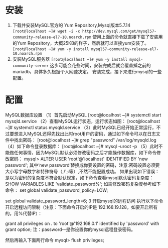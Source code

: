 # 安装
1. 下载并安装MySQL官方的 Yum Repository,Mysql版本5.7.14
`[root@localhost ~]# wget -i -c http://dev.mysql.com/get/mysql57-community-release-el7-10.noarch.rpm`
使用上面的命令就直接下载了安装用的Yum Repository，大概25KB的样子，然后就可以直接yum安装了。
`[root@localhost ~]# yum -y install mysql57-community-release-el7-10.noarch.rpm`
2. 安装MySQL服务器
`[root@localhost ~]# yum -y install mysql-community-server`
这步可能会花些时间，安装完成后就会覆盖掉之前的mariadb，具体多久根据个人网速决定。
安装完成，接下来进行mysql的一些配置。
# 配置
MySQL数据库设置
（1）首先启动MySQL
[root@localhost ~]# systemctl start  mysqld.service
（2）查看MySQL运行状态，运行状态如图：
[root@localhost ~]# systemctl status mysqld.service
（3）此时MySQL已经开始正常运行，不过要想进入MySQL还得先找出此时root用户的密码，通过如下命令可以在日志文件中找出密码：
[root@localhost ~]# grep "password" /var/log/mysqld.log
（4）如下命令登录数据库：
[root@localhost ~]# mysql -uroot -p
（5）此时不能做任何事情，因为MySQL默认必须修改密码之后才能操作数据库，如下命令修改密码：
mysql> ALTER USER 'root'@'localhost' IDENTIFIED BY 'new password';
其中‘new password’替换成你要设置的密码，注意:密码设置必须要大小写字母数字和特殊符号（,/';:等）,不然不能配置成功。
如果出现如下错误：
是以为密码的复杂度不符合默认规定，如下命令查看mysql默认密码复杂度：
SHOW VARIABLES LIKE 'validate_password%';
如需修改密码复杂度参考如下命令：
set global validate_password_policy=LOW;

set global validate_password_length=6;
3 开启mysql的远程访问
执行以下命令开启远程访问限制（注意：下面命令开启的IP是 192.168.19.128，如要开启所有的，用%代替IP）：

grant all privileges on *.* to 'root'@'192.168.0.1' identified by 'password' with grant option;
注：password--是你设置你的mysql远程登录密码。

然后再输入下面两行命令
mysql> flush privileges;
